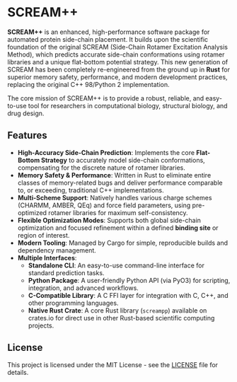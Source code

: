# SCREAM++

**SCREAM++** is an enhanced, high-performance software package for automated protein side-chain placement. It builds upon the scientific foundation of the original SCREAM (Side-Chain Rotamer Excitation Analysis Method), which predicts accurate side-chain conformations using rotamer libraries and a unique flat-bottom potential strategy. This new generation of SCREAM has been completely re-engineered from the ground up in **Rust** for superior memory safety, performance, and modern development practices, replacing the original C++ 98/Python 2 implementation.

The core mission of SCREAM++ is to provide a robust, reliable, and easy-to-use tool for researchers in computational biology, structural biology, and drug design.

## Features

- **High-Accuracy Side-Chain Prediction**: Implements the core **Flat-Bottom Strategy** to accurately model side-chain conformations, compensating for the discrete nature of rotamer libraries.
- **Memory Safety & Performance**: Written in Rust to eliminate entire classes of memory-related bugs and deliver performance comparable to, or exceeding, traditional C++ implementations.
- **Multi-Scheme Support**: Natively handles various charge schemes (CHARMM, AMBER, QEq) and force field parameters, using pre-optimized rotamer libraries for maximum self-consistency.
- **Flexible Optimization Modes**: Supports both global side-chain optimization and focused refinement within a defined **binding site** or region of interest.
- **Modern Tooling**: Managed by Cargo for simple, reproducible builds and dependency management.
- **Multiple Interfaces**:
  - **Standalone CLI**: An easy-to-use command-line interface for standard prediction tasks.
  - **Python Package**: A user-friendly Python API (via PyO3) for scripting, integration, and advanced workflows.
  - **C-Compatible Library**: A C FFI layer for integration with C, C++, and other programming languages.
  - **Native Rust Crate**: A core Rust library (`screampp`) available on crates.io for direct use in other Rust-based scientific computing projects.

## License

This project is licensed under the MIT License - see the [LICENSE](LICENSE) file for details.
